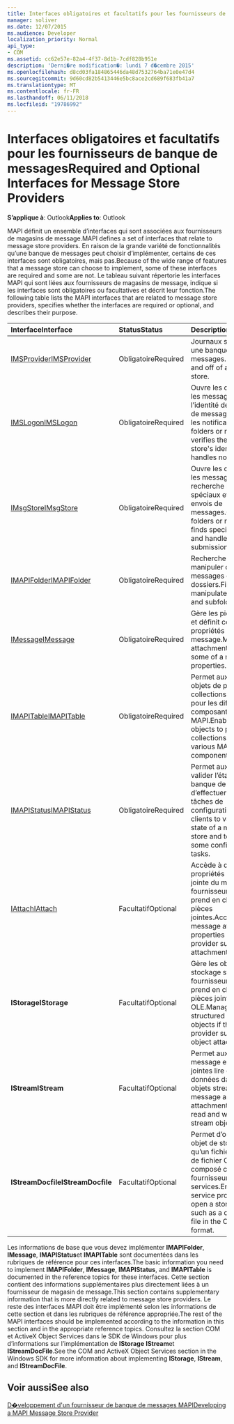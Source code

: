 ```yaml
---
title: Interfaces obligatoires et facultatifs pour les fournisseurs de banque de messages
manager: soliver
ms.date: 12/07/2015
ms.audience: Developer
localization_priority: Normal
api_type:
- COM
ms.assetid: cc62e57e-82a4-4f37-8d1b-7cdf828b951e
description: 'Derni�re modification�: lundi 7 d�cembre 2015'
ms.openlocfilehash: d8cd03fa184865446da48d7532764ba71e0e47d4
ms.sourcegitcommit: 9d60cd82b5413446e5bc8ace2cd689f683fb41a7
ms.translationtype: MT
ms.contentlocale: fr-FR
ms.lasthandoff: 06/11/2018
ms.locfileid: "19786992"
---
```

# <a name="required-and-optional-interfaces-for-message-store-providers"></a><span data-ttu-id="da401-103">Interfaces obligatoires et facultatifs pour les fournisseurs de banque de messages</span><span class="sxs-lookup"><span data-stu-id="da401-103">Required and Optional Interfaces for Message Store Providers</span></span>

 
  
<span data-ttu-id="da401-104">**S’applique à**: Outlook</span><span class="sxs-lookup"><span data-stu-id="da401-104">**Applies to**: Outlook</span></span> 
  
<span data-ttu-id="da401-105">MAPI définit un ensemble d’interfaces qui sont associées aux fournisseurs de magasins de message.</span><span class="sxs-lookup"><span data-stu-id="da401-105">MAPI defines a set of interfaces that relate to message store providers.</span></span> <span data-ttu-id="da401-106">En raison de la grande variété de fonctionnalités qu’une banque de messages peut choisir d’implémenter, certains de ces interfaces sont obligatoires, mais pas.</span><span class="sxs-lookup"><span data-stu-id="da401-106">Because of the wide range of features that a message store can choose to implement, some of these interfaces are required and some are not.</span></span> <span data-ttu-id="da401-107">Le tableau suivant répertorie les interfaces MAPI qui sont liées aux fournisseurs de magasins de message, indique si les interfaces sont obligatoires ou facultatives et décrit leur fonction.</span><span class="sxs-lookup"><span data-stu-id="da401-107">The following table lists the MAPI interfaces that are related to message store providers, specifies whether the interfaces are required or optional, and describes their purpose.</span></span>
  
|<span data-ttu-id="da401-108">**Interface**</span><span class="sxs-lookup"><span data-stu-id="da401-108">**Interface**</span></span>|<span data-ttu-id="da401-109">**Status**</span><span class="sxs-lookup"><span data-stu-id="da401-109">**Status**</span></span>|<span data-ttu-id="da401-110">**Description**</span><span class="sxs-lookup"><span data-stu-id="da401-110">**Description**</span></span>|
|:-----|:-----|:-----|
|[<span data-ttu-id="da401-111">IMSProvider</span><span class="sxs-lookup"><span data-stu-id="da401-111">IMSProvider</span></span>](imsprovideriunknown.md) <br/> |<span data-ttu-id="da401-112">Obligatoire</span><span class="sxs-lookup"><span data-stu-id="da401-112">Required</span></span>  <br/> |<span data-ttu-id="da401-113">Journaux sur ou sur une banque de messages.</span><span class="sxs-lookup"><span data-stu-id="da401-113">Logs on to and off of a message store.</span></span>  <br/> |
|[<span data-ttu-id="da401-114">IMSLogon</span><span class="sxs-lookup"><span data-stu-id="da401-114">IMSLogon</span></span>](imslogoniunknown.md) <br/> |<span data-ttu-id="da401-115">Obligatoire</span><span class="sxs-lookup"><span data-stu-id="da401-115">Required</span></span>  <br/> |<span data-ttu-id="da401-116">Ouvre les dossiers ou les messages, vérifie l’identité de la banque de messages et gère les notifications.</span><span class="sxs-lookup"><span data-stu-id="da401-116">Opens folders or messages, verifies the message store's identity, and handles notifications.</span></span>  <br/> |
|[<span data-ttu-id="da401-117">IMsgStore</span><span class="sxs-lookup"><span data-stu-id="da401-117">IMsgStore</span></span>](imsgstoreimapiprop.md) <br/> |<span data-ttu-id="da401-118">Obligatoire</span><span class="sxs-lookup"><span data-stu-id="da401-118">Required</span></span>  <br/> |<span data-ttu-id="da401-119">Ouvre les dossiers ou les messages, recherche les dossiers spéciaux et gère les envois de messages.</span><span class="sxs-lookup"><span data-stu-id="da401-119">Opens folders or messages, finds special folders, and handles message submissions.</span></span>  <br/> |
|[<span data-ttu-id="da401-120">IMAPIFolder</span><span class="sxs-lookup"><span data-stu-id="da401-120">IMAPIFolder</span></span>](imapifolderimapicontainer.md) <br/> |<span data-ttu-id="da401-121">Obligatoire</span><span class="sxs-lookup"><span data-stu-id="da401-121">Required</span></span>  <br/> |<span data-ttu-id="da401-122">Rechercher et manipuler des messages et les sous-dossiers.</span><span class="sxs-lookup"><span data-stu-id="da401-122">Finds and manipulates messages and subfolders.</span></span>  <br/> |
|[<span data-ttu-id="da401-123">IMessage</span><span class="sxs-lookup"><span data-stu-id="da401-123">IMessage</span></span>](imessageimapiprop.md) <br/> |<span data-ttu-id="da401-124">Obligatoire</span><span class="sxs-lookup"><span data-stu-id="da401-124">Required</span></span>  <br/> |<span data-ttu-id="da401-125">Gère les pièces jointes et définit certaines propriétés d’un message.</span><span class="sxs-lookup"><span data-stu-id="da401-125">Manipulates attachments and sets some of a message's properties.</span></span>  <br/> |
|[<span data-ttu-id="da401-126">IMAPITable</span><span class="sxs-lookup"><span data-stu-id="da401-126">IMAPITable</span></span>](imapitableiunknown.md) <br/> |<span data-ttu-id="da401-127">Obligatoire</span><span class="sxs-lookup"><span data-stu-id="da401-127">Required</span></span>  <br/> |<span data-ttu-id="da401-128">Permet aux autres objets de présenter des collections de données pour les différents composants MAPI.</span><span class="sxs-lookup"><span data-stu-id="da401-128">Enables other objects to present collections of data to various MAPI components.</span></span>  <br/> |
|[<span data-ttu-id="da401-129">IMAPIStatus</span><span class="sxs-lookup"><span data-stu-id="da401-129">IMAPIStatus</span></span>](imapistatusimapiprop.md) <br/> |<span data-ttu-id="da401-130">Obligatoire</span><span class="sxs-lookup"><span data-stu-id="da401-130">Required</span></span>  <br/> |<span data-ttu-id="da401-131">Permet aux clients de valider l’état d’une banque de messages et d’effectuer certaines tâches de configuration.</span><span class="sxs-lookup"><span data-stu-id="da401-131">Enables clients to validate the state of a message store and to perform some configuration tasks.</span></span>  <br/> |
|[<span data-ttu-id="da401-132">IAttach</span><span class="sxs-lookup"><span data-stu-id="da401-132">IAttach</span></span>](iattachimapiprop.md) <br/> |<span data-ttu-id="da401-133">Facultatif</span><span class="sxs-lookup"><span data-stu-id="da401-133">Optional</span></span>  <br/> |<span data-ttu-id="da401-134">Accède à des propriétés de pièce jointe du message si le fournisseur de banque prend en charge les pièces jointes.</span><span class="sxs-lookup"><span data-stu-id="da401-134">Accesses message attachment properties if the store provider supports file attachments.</span></span>  <br/> |
|<span data-ttu-id="da401-135">**IStorage**</span><span class="sxs-lookup"><span data-stu-id="da401-135">**IStorage**</span></span> <br/> |<span data-ttu-id="da401-136">Facultatif</span><span class="sxs-lookup"><span data-stu-id="da401-136">Optional</span></span>  <br/> |<span data-ttu-id="da401-137">Gère les objets de stockage structuré si le fournisseur de banque prend en charge les pièces jointes objet OLE.</span><span class="sxs-lookup"><span data-stu-id="da401-137">Manages structured storage objects if the store provider supports OLE object attachments.</span></span>  <br/> |
|<span data-ttu-id="da401-138">**IStream**</span><span class="sxs-lookup"><span data-stu-id="da401-138">**IStream**</span></span> <br/> |<span data-ttu-id="da401-139">Facultatif</span><span class="sxs-lookup"><span data-stu-id="da401-139">Optional</span></span>  <br/> |<span data-ttu-id="da401-140">Permet aux objets de message et des pièces jointes lire et écrire des données dans des objets stream.</span><span class="sxs-lookup"><span data-stu-id="da401-140">Enables message and attachment objects to read and write data to stream objects.</span></span>  <br/> |
|<span data-ttu-id="da401-141">**IStreamDocfile**</span><span class="sxs-lookup"><span data-stu-id="da401-141">**IStreamDocfile**</span></span> <br/> |<span data-ttu-id="da401-142">Facultatif</span><span class="sxs-lookup"><span data-stu-id="da401-142">Optional</span></span>  <br/> |<span data-ttu-id="da401-143">Permet d’ouvrir un objet de stockage, tel qu’un fichier au format de fichier OLE 2.0 composé certains fournisseurs de services.</span><span class="sxs-lookup"><span data-stu-id="da401-143">Enables some service providers to open a storage object, such as a compound file in the OLE 2.0 file format.</span></span>  <br/> |
   
<span data-ttu-id="da401-144">Les informations de base que vous devez implémenter **IMAPIFolder**, **IMessage**, **IMAPIStatus**et **IMAPITable** sont documentées dans les rubriques de référence pour ces interfaces.</span><span class="sxs-lookup"><span data-stu-id="da401-144">The basic information you need to implement **IMAPIFolder**, **IMessage**, **IMAPIStatus**, and **IMAPITable** is documented in the reference topics for these interfaces.</span></span> <span data-ttu-id="da401-145">Cette section contient des informations supplémentaires plus directement liées à un fournisseur de magasin de message.</span><span class="sxs-lookup"><span data-stu-id="da401-145">This section contains supplementary information that is more directly related to message store providers.</span></span> <span data-ttu-id="da401-146">Le reste des interfaces MAPI doit être implémenté selon les informations de cette section et dans les rubriques de référence appropriée.</span><span class="sxs-lookup"><span data-stu-id="da401-146">The rest of the MAPI interfaces should be implemented according to the information in this section and in the appropriate reference topics.</span></span> <span data-ttu-id="da401-147">Consultez la section COM et ActiveX Object Services dans le SDK de Windows pour plus d’informations sur l’implémentation de **IStorage** **IStream**et **IStreamDocFile**.</span><span class="sxs-lookup"><span data-stu-id="da401-147">See the COM and ActiveX Object Services section in the Windows SDK for more information about implementing **IStorage**, **IStream**, and **IStreamDocFile**.</span></span>
  
## <a name="see-also"></a><span data-ttu-id="da401-148">Voir aussi</span><span class="sxs-lookup"><span data-stu-id="da401-148">See also</span></span>



[<span data-ttu-id="da401-149">D�veloppement d'un fournisseur de banque de messages MAPI</span><span class="sxs-lookup"><span data-stu-id="da401-149">Developing a MAPI Message Store Provider</span></span>](developing-a-mapi-message-store-provider.md)

